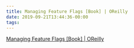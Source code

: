 ```yaml
---
title: Managing Feature Flags [Book] | OReilly
date: 2019-09-21T13:44:36-00:00
tags:
---
```


[Managing Feature Flags [Book] | OReilly](https://www.oreilly.com/library/view/managing-feature-flags/9781492028598/)
